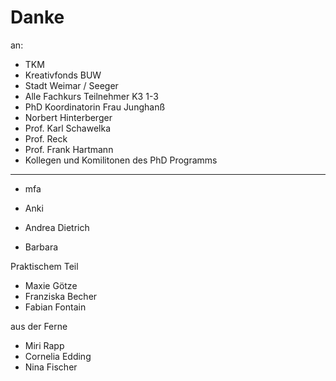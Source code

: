 # Danke

an:

* TKM
* Kreativfonds BUW
* Stadt Weimar / Seeger
* Alle Fachkurs Teilnehmer K3 1-3
* PhD Koordinatorin Frau Junghanß
* Norbert Hinterberger
* Prof. Karl Schawelka
* Prof. Reck
* Prof. Frank Hartmann
* Kollegen und Komilitonen des PhD Programms

---
* mfa

* Anki
* Andrea Dietrich
* Barbara


Praktischem Teil
* Maxie Götze
* Franziska Becher
* Fabian Fontain 

aus der Ferne
* Miri Rapp
* Cornelia Edding
* Nina Fischer

